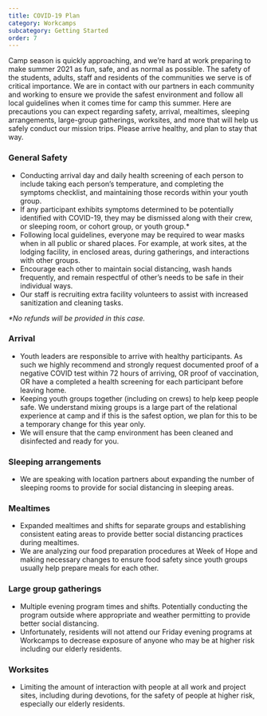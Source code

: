```yaml
---
title: COVID-19 Plan
category: Workcamps
subcategory: Getting Started
order: 7
---
```


Camp season is quickly approaching, and we’re hard at work preparing to make summer 2021 as fun, safe, and as normal as possible. The safety of the students, adults, staff and residents of the communities we serve is of critical importance. We are in contact with our partners in each community and working to ensure we provide the safest environment and follow all local guidelines when it comes time for camp this summer. Here are precautions you can expect regarding safety, arrival, mealtimes, sleeping arrangements, large-group gatherings, worksites, and more that will help us safely conduct our mission trips. Please arrive healthy, and plan to stay that way.

### General Safety

* Conducting arrival day and daily health screening of each person to include taking each person’s temperature, and completing the symptoms checklist, and maintaining those records within your youth group.
* If any participant exhibits symptoms determined to be potentially identified with COVID-19, they may be dismissed along with their crew, or sleeping room, or cohort group, or youth group.\*
* Following local guidelines, everyone may be required to wear masks when in all public or shared places. For example, at work sites, at the lodging facility, in enclosed areas, during gatherings, and interactions with other groups.
* Encourage each other to maintain social distancing, wash hands frequently, and remain respectful of other’s needs to be safe in their individual ways.
* Our staff is recruiting extra facility volunteers to assist with increased sanitization and cleaning tasks.

*\*No refunds will be provided in this case.*

### Arrival

* Youth leaders are responsible to arrive with healthy participants. As such we highly recommend and strongly request documented proof of a negative COVID test within 72 hours of arriving, OR proof of vaccination, OR have a completed a health screening for each participant before leaving home.
* Keeping youth groups together (including on crews) to help keep people safe. We understand mixing groups is a large part of the relational experience at camp and if this is the safest option, we plan for this to be a temporary change for this year only.
* We will ensure that the camp environment has been cleaned and disinfected and ready for you.

### Sleeping arrangements

* We are speaking with location partners about expanding the number of sleeping rooms to provide for social distancing in sleeping areas.

### Mealtimes

* Expanded mealtimes and shifts for separate groups and establishing consistent eating areas to provide better social distancing practices during mealtimes.
* We are analyzing our food preparation procedures at Week of Hope and making necessary changes to ensure food safety since youth groups usually help prepare meals for each other.

### Large group gatherings

* Multiple evening program times and shifts. Potentially conducting the program outside where appropriate and weather permitting to provide better social distancing.
* Unfortunately, residents will not attend our Friday evening programs at Workcamps to decrease exposure of anyone who may be at higher risk including our elderly residents.

### Worksites

* Limiting the amount of interaction with people at all work and project sites, including during devotions, for the safety of people at higher risk, especially our elderly residents.

